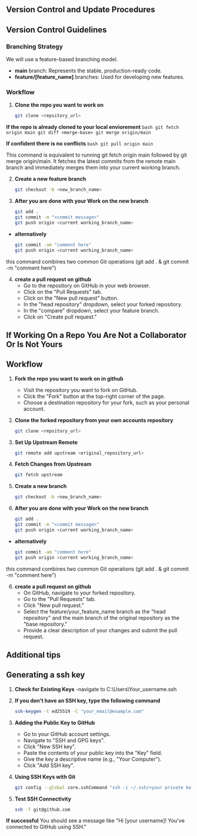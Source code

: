 ## Version Control and Update Procedures

## Version Control Guidelines

### Branching Strategy
We will use a feature-based branching model.

* **main** branch: Represents the stable, production-ready code.
* **feature/[feature_name]** branches: Used for developing new features.

### Workflow
1. **Clone the repo you want to work on**
    ```bash
    git clone <repsitory_url>
    ```

**If the repo is already cloned to your local enviorement**
    ```bash
    git fetch origin main
    git diff <merge-base>
    git merge origin/main
    ```

**If confident there is no conflicts**
    ```bash
    git pull origin main
    ```
    
This command is equivalent to running git fetch origin main followed by git merge origin/main. It fetches the latest commits from the remote main branch and immediately merges them into your current working branch.

2. **Create a new feature branch** 
   ```bash
   git checkout -b <new_branch_name>
   ```

3. **After you are done with your Work on the new branch**
    ```bash
    git add .
    git commit -m "<commit message>"
    git push origin <current working_branch_name>
    ```

- **alternatively**
    ```bash
    git commit -am "comment here"
    git push origin <current working_branch_name>
    ```
this command combines two common Git operations (git add . & git commit -m "comment here")

4. **create a pull request on github**
    - Go to the repository on GitHub in your web browser.
    - Click on the "Pull Requests" tab.
    - Click on the "New pull request" button.
    - In the "head repository" dropdown, select your forked repository.
    - In the "compare" dropdown, select your feature branch.
    - Click on "Create pull request."

## If Working On a Repo You Are Not a Collaborator Or Is Not Yours

## Workflow

1. **Fork the repo you want to work on in github**
    - Visit the repository you want to fork on GitHub.
    - Click the "Fork" button at the top-right corner of the page.
    - Choose a destination repository for your fork, such as your personal account.

2. **Clone the forked repository from your own accounts repository**
   ```bash
   git clone <repsitory_url>
   ```

3. **Set Up Upstream Remote**
    ```bash
    git remote add upstream <original_repository_url>
    ```

4. **Fetch Changes from Upstream**
    ```bash
    git fetch upstream
    ```

5. **Create a new branch** 
   ```bash
   git checkout -b <new_branch_name>
   ```

6. **After you are done with your Work on the new branch**
    ```bash
    git add .
    git commit -m "<commit message>"
    git push origin <current working_branch_name>
    ```

- **alternatively**
    ```bash
    git commit -am "comment here"
    git push origin <current working_branch_name>
    ```
this command combines two common Git operations (git add . & git commit -m "comment here")

6. **create a pull request on github**
    - On GitHub, navigate to your forked repository.
    - Go to the "Pull Requests" tab.
    - Click "New pull request."
    - Select the feature/your_feature_name branch as the "head repository" and the main branch of the original repository as the "base repository."
    - Provide a clear description of your changes and submit the pull request.

## Additional tips

## Generating a ssh key

1. **Check for Existing Keys**
    -navigate to C:\Users\Your_username\.ssh

2. **If you don't have an SSH key, type the following command**
    ```bash
    ssh-keygen -t ed25519 -C "your_email@example.com"
    ```

4. **Adding the Public Key to GitHub**
    - Go to your GitHub account settings.
    - Navigate to "SSH and GPG keys".
    - Click "New SSH key".
    - Paste the contents of your public key into the "Key" field.
    - Give the key a descriptive name (e.g., "Your Computer").
    - Click "Add SSH key".

5. **Using SSH Keys with Git**
    ```bash
    git config --global core.sshCommand "ssh -i ~/.ssh/<your private key file>"
    ```
    
6. **Test SSH Connectivity**
    ```bash
    ssh -T git@github.com
    ```

**If successful** 
    You should see a message like "Hi [your username]! You've connected to GitHub using SSH."

